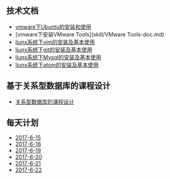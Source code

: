 ## 技术文档
* [vmware下Ubuntu的安装和使用](skill/ubuntu-doc.md)
* [vmware下安装VMware Tools](skill/VMware Tools-doc.md)
* [liunx系统下vim的安装及基本使用](skill/vim-doc.md) 
* [liunx系统下git的安装及基本使用](skill/git-doc.md) 
* [liunx系统下Mysql的安装及基本使用](skill/mysql-doc.md)  
* [liunx系统下atom的安装及基本使用](skill/atom-doc.md)  


## 基于关系型数据库的课程设计
* [关系型数据库的课程设计](design/studenf-info.md)

## 每天计划
* [2017-6-15](day/20170615.md)  
* [2017-6-16](day/20170616.md)  
* [2017-6-19](day/20170619.md)  
* [2017-6-20](day/20170619.md)   
* [2017-6-21](day/20170619.md)   
* [2017-6-22](day/20170619.md) 
